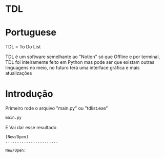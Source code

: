 # TDL 

# Portuguese

TDL = To Do List

TDL é um software semelhante ao "Notion" só que Offline e por terminal, TDL foi inteiramente feito em Python mas pode ser que existam outras linguagens no meio, no futuro terá uma interface gráfica e mais atualizações

# Introdução

Primeiro rode o arquivo "main.py" ou "tdlist.exe"

```cmd
main.py
```
E Vai dar esse resultado

```
[New/Open]
.......................

New/Open:
```
